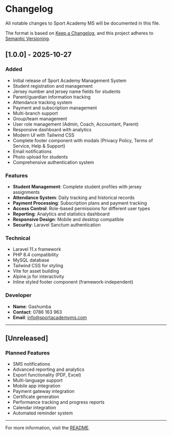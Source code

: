 # Changelog

All notable changes to Sport Academy MS will be documented in this file.

The format is based on [Keep a Changelog](https://keepachangelog.com/en/1.0.0/),
and this project adheres to [Semantic Versioning](https://semver.org/spec/v2.0.0.html).

## [1.0.0] - 2025-10-27

### Added
- Initial release of Sport Academy Management System
- Student registration and management
- Jersey number and jersey name fields for students
- Parent/guardian information tracking
- Attendance tracking system
- Payment and subscription management
- Multi-branch support
- Group/team management
- User role management (Admin, Coach, Accountant, Parent)
- Responsive dashboard with analytics
- Modern UI with Tailwind CSS
- Complete footer component with modals (Privacy Policy, Terms of Service, Help & Support)
- Email notifications
- Photo upload for students
- Comprehensive authentication system

### Features
- **Student Management**: Complete student profiles with jersey assignments
- **Attendance System**: Daily tracking and historical records
- **Payment Processing**: Subscription plans and payment tracking
- **Access Control**: Role-based permissions for different user types
- **Reporting**: Analytics and statistics dashboard
- **Responsive Design**: Mobile and desktop compatible
- **Security**: Laravel Sanctum authentication

### Technical
- Laravel 11.x framework
- PHP 8.4 compatibility
- MySQL database
- Tailwind CSS for styling
- Vite for asset building
- Alpine.js for interactivity
- Inline styled footer component (framework-independent)

### Developer
- **Name**: Gashumba
- **Contact**: 0786 163 963
- **Email**: info@sportacademyms.com

---

## [Unreleased]

### Planned Features
- SMS notifications
- Advanced reporting and analytics
- Export functionality (PDF, Excel)
- Multi-language support
- Mobile app integration
- Payment gateway integration
- Certificate generation
- Performance tracking and progress reports
- Calendar integration
- Automated reminder system

---

For more information, visit the [README](README.md).
